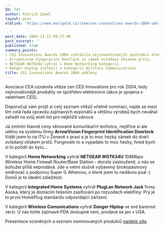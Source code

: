 ```yaml
---
ID: 747
author: Patrick Zandl
layout: post
oldlink: 'https://www.marigold.cz/item/ces-innovations-awards-2004-udeleny

  '
post_date: 2003-12-17 09:17:00
post_excerpt: ''
published: true
summary_points:
- CES Innovations Awards 2004 vyhlásila nejinovativnější spotřební elektroniku.
- ArrowVision Fingerprint Doorlock je zámek ovládaný otiskem prstu.
- NETGEAR WGT634U vyhrál v Home Networking kategorii.
- Danger Hiptop zvítězil v kategorii Wireless Communications.
title: CES Innovations Awards 2004 uděleny
---
```


<p>
Asociace CEA oznámila vítěze cen CES Innovations pro rok 2004, tedy nejinovativnější produkty ve spotřební elektronice (akce je spojena s veletrhem CES).</p>

<p>
Doporučuji vám projít si celý seznam vítězů včetně nominací, najde se mezi tím celá řada opravdu zajímavých exponátů a většinu výrobků bych neváhal zařadit na svůj wish list pro nejbližší vánoce. </p>

<p>
Já zmíním hlavně ceny věnované komunikační technice, nejdříve si ale ulétnu na systému firmy <STRONG>ArrowVision Fingerprint Identification Doorlock</STRONG>. Viděl jsem to na ITU v Ženevě v praxi a je to moc hezký zámek do dveří ovládaný otiskem prstů. Fungovalo to a vypadalo to moc hezky, hned bych si to pořídil do bytu...</p>

<p>
V kategorii <STRONG>Home Networking</STRONG> vyhrál <STRONG>NETGEAR WGT634U</STRONG> 108Mbps Wireless Home Firewall Router/Base Station - docela zaslouženě, u nás se bohužel příliš neprodává. Jde o velmi slušně vybavený širokopásmový směrovač s podporou Super G Atherosu, o které jsem tu nedávno psal :) Domů je to ideální záležitost. </p>

<p>
V kategorii <STRONG>Integrated Home Systems</STRONG> vyhrál <STRONG>PlugLan Network Jack</STRONG> firmy Asoka, který je domácím řešením zasíťování po rozvodech elektřiny. Prý je to první HomePlug standardu odpovídající zařízení. </p>

<p>
V kategorii <STRONG>Wireless Comunications </STRONG>vyhrál <STRONG>Danger Hiptop</STRONG> ve své barevné verzi. U nás tohle zajímavé PDA dostupné není, prodává se jen v USA. </p>

<p>
Presentace oceněných a seznam nominovaných produktů <A href="http://www.cesweb.org/attendees/awards/innovations/2004/default.asp?boi=1" target=_blank>najdete zde</A>. <BR></p>